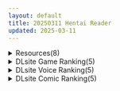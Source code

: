 ```yaml
---
layout: default
title: 20250311 Hentai Reader
updated: 2025-03-11
---
```


<details class='content-parent'>
<summary>
Resources(8)
</summary>
<details class='content-child'>
<summary>
<span class='rss-title'> [欶澜汉化组][つるつるおでこ (で子)] 忍者少女のお勉強| 忍者少女的大学习 </span> <a class='rss-link' href='https://gmgard.com/gm128775' target='_blank'>&nbsp;</a>
<div class='rss-published'> 🕛 20250310 20:38:21</div>
</summary>
<img src="https://static.gmgard.us/Images/upload/12583110438215417.jpg" /><br /><p>之前设定集看了下小满散发的样子，太赞拉。这本直接冲爆</p>
</details>
<details class='content-child'>
<summary>
<span class='rss-title'> [古月个人汉化] [曖昧の惑星 (茸谷きの子)] 好きで、淫らで、口裂け女 </span> <a class='rss-link' href='https://gmgard.com/gm128774' target='_blank'>&nbsp;</a>
<div class='rss-published'> 🕛 20250310 20:26:50</div>
</summary>
<img src="https://static.gmgard.us/Images/upload/66326110426500325.jpg" /><br /><p>嗯。。这种算是河坝玩法吗，好怪哦</p>
</details>
<details class='content-child'>
<summary>
<span class='rss-title'> [一瞬间汉化][ASTRONOMY (SeN)] オジサンズウェット 2| 湿漉漉的大叔 2 </span> <a class='rss-link' href='https://gmgard.com/gm128773' target='_blank'>&nbsp;</a>
<div class='rss-published'> 🕛 20250310 20:11:52</div>
</summary>
<img src="https://static.gmgard.us/Images/upload/5718110411514383.jpg" /><br /><p>这作的剧情是天台战神。日本天台真的是事故高发地</p>
</details>
<details class='content-child'>
<summary>
<span class='rss-title'> [Polaris个人汉化](C104) [CrowView (すみやお)] ボテ合同寄稿 イロハ (ブルー赤ちゃんIN部2) </span> <a class='rss-link' href='https://gmgard.com/gm128772' target='_blank'>&nbsp;</a>
<div class='rss-published'> 🕛 20250310 19:59:22</div>
</summary>
<img src="https://static.gmgard.us/Images/upload/29993110359224250.jpg" /><br /><p>省流：怀了，但是激情不减</p>
</details>
<details class='content-child'>
<summary>
<span class='rss-title'> [同人动画]AkiyamaRyo 大佬 动画图片作品合集[已停更] [9G][patreon] </span> <a class='rss-link' href='https://gmgard.com/gm128771' target='_blank'>&nbsp;</a>
<div class='rss-published'> 🕛 20250310 18:44:55</div>
</summary>
<img src="https://static.gmgard.us/Images/upload/17853110244553626.jpg" /><br /><p>这作者巨喜欢不知火舞，不知道为啥停更了，这是能找到全部视频+动画了</p>
</details>
<details class='content-child'>
<summary>
<span class='rss-title'> [P站ID=2139094][ ぽんにゅ] fanbox 合集至25.1.30[9G] </span> <a class='rss-link' href='https://gmgard.com/gm128770' target='_blank'>&nbsp;</a>
<div class='rss-published'> 🕛 20250310 17:21:44</div>
</summary>
<img src="https://static.gmgard.us/Images/upload/20843110121439868.jpg" /><br /><p>上次发的那个分辨率压的有点厉害，这次发个原寸的。正好给上次的补档了，平均分辨率在2k的样子，psd已删</p>
</details>
<details class='content-child'>
<summary>
<span class='rss-title'> 【R3605】[むむむむ] 内気な淫魔と契約してえっちなことする話【アニメ版】 </span> <a class='rss-link' href='https://blog.reimu.net/archives/108503' target='_blank'>&nbsp;</a>
<div class='rss-published'> 🕛 20250310 08:00:44</div>
</summary>
大家好，我是每周一才出现的御所隐藏人物小二酱。（裂开的小一。） 一个音声的LIVE2D动画版本……。 音声社团 &#8230; <a class="more-link" href="https://blog.reimu.net/archives/108503">继续阅读<span class="screen-reader-text">【R3605】[むむむむ] 内気な淫魔と契約してえっちなことする話【アニメ版】</span></a>
</details>
<details class='content-child'>
<summary>
<span class='rss-title'> 【S4744】[无修正][StarryMomoko] 作者同人动画系列3D作品小合集 (13G) </span> <a class='rss-link' href='https://blog.reimu.net/archives/108823' target='_blank'>&nbsp;</a>
<div class='rss-published'> 🕛 20250310 05:00:24</div>
</summary>
又到了大家最喜欢的O~本期推荐的是-StarryMomoko，作为O里面futa的代表作者之一，全作品无修正完 &#8230; <a class="more-link" href="https://blog.reimu.net/archives/108823">继续阅读<span class="screen-reader-text">【S4744】[无修正][StarryMomoko] 作者同人动画系列3D作品小合集 (13G)</span></a>
</details>

</details>
<details class='content-parent'>
<summary>
DLsite Game Ranking(5)
</summary>
<details class='content-child'>
<summary>
<span class='rss-title'> PINK LIGHT 淫辱エロトラップダンジョン [馬師村] </span> <a class='rss-link' href='https://www.dlsite.com/maniax/work/=/product_id/RJ01267758.html' target='_blank'>&nbsp;</a>
<div class='rss-published'> 🕛 20250311 16:24:06</div>
</summary>
<img src ="http://img.dlsite.jp/modpub/images2/work/doujin/RJ01268000/RJ01267758_img_main.jpg"/><br/>ダンジョンに潜むエロトラップをかいくぐり(ひっかかり)ながら敵を倒せ!エロトラップアクション!
</details>
<details class='content-child'>
<summary>
<span class='rss-title'> 砂漠王国と奴○狩り [H.Dragon.Games] </span> <a class='rss-link' href='https://www.dlsite.com/maniax/work/=/product_id/RJ01042589.html' target='_blank'>&nbsp;</a>
<div class='rss-published'> 🕛 20250311 16:24:06</div>
</summary>
<img src ="http://img.dlsite.jp/modpub/images2/work/doujin/RJ01043000/RJ01042589_img_main.jpg"/><br/>自由度の高い奴○狩りアクションRPG
</details>
<details class='content-child'>
<summary>
<span class='rss-title'> 【中英日韩】妻子是自愿NTR 纯爱？复仇？ [azucat] </span> <a class='rss-link' href='https://www.dlsite.com/maniax/work/=/product_id/RJ01323899.html' target='_blank'>&nbsp;</a>
<div class='rss-published'> 🕛 20250311 16:24:06</div>
</summary>
<img src ="http://img.dlsite.jp/modpub/images2/work/doujin/RJ01324000/RJ01323899_img_main.jpg"/><br/>通过各种事件和迷你游戏来提高好感度和淫乱度，来勾引人妻和女警吧。故事分为纯爱路线和复仇路线。
</details>
<details class='content-child'>
<summary>
<span class='rss-title'> この敗北した雌豚騎士に呪詛を! [天之彼] </span> <a class='rss-link' href='https://www.dlsite.com/maniax/work/=/product_id/RJ01343395.html' target='_blank'>&nbsp;</a>
<div class='rss-published'> 🕛 20250311 16:24:06</div>
</summary>
<img src ="http://img.dlsite.jp/modpub/images2/work/doujin/RJ01344000/RJ01343395_img_main.jpg"/><br/>かつての痴女騎士が、埋伏に陥りゴブリンの洞窟に囚われた。果たして彼女は再び日の光を浴びることができるのか?
</details>
<details class='content-child'>
<summary>
<span class='rss-title'> 女子高生スパイ潜入捜査 聖淫術学園 [ぬるぬる古井戸] </span> <a class='rss-link' href='https://www.dlsite.com/maniax/work/=/product_id/RJ01148691.html' target='_blank'>&nbsp;</a>
<div class='rss-published'> 🕛 20250311 16:24:06</div>
</summary>
<img src ="http://img.dlsite.jp/modpub/images2/work/doujin/RJ01149000/RJ01148691_img_main.jpg"/><br/>戦闘エロ・エロ異常状態塗れ潜入捜査RPG!!
</details>

</details>
<details class='content-parent'>
<summary>
DLsite Voice Ranking(5)
</summary>
<details class='content-child'>
<summary>
<span class='rss-title'> 【全編段階別オホ声X壁越し】正義のヒロイン陥落 [バイコーンの森] </span> <a class='rss-link' href='https://www.dlsite.com/maniax/work/=/product_id/RJ01342376.html' target='_blank'>&nbsp;</a>
<div class='rss-published'> 🕛 20250311 16:24:08</div>
</summary>
<img src ="http://img.dlsite.jp/modpub/images2/work/doujin/RJ01343000/RJ01342376_img_main.jpg"/><br/>あなたが好きな正義のヒロイン二人の陥落NTRもの!!全編段階別オホ声!ただひたすらオホるヒロインたちの結末を見守ることしかできない…
</details>
<details class='content-child'>
<summary>
<span class='rss-title'> 【3/18まで 早期限定8大特典】【ヒーラー&戦士×状態異常(魅了)】～状態異常が治りませんっ!～ナマイキ爆乳ヒーラー&戦士と朝までハメまくるハラマセクエスト♪ [にぎりうさぎ] </span> <a class='rss-link' href='https://www.dlsite.com/maniax/work/=/product_id/RJ01320649.html' target='_blank'>&nbsp;</a>
<div class='rss-published'> 🕛 20250311 16:24:08</div>
</summary>
<img src ="http://img.dlsite.jp/modpub/images2/work/doujin/RJ01321000/RJ01320649_img_main.jpg"/><br/>状態異常『魅了』が治らないまま宿に泊まることになった3人。ムラムラとイライラで発情しきった2人は……
</details>
<details class='content-child'>
<summary>
<span class='rss-title'> ✅3/17まで限定7特典!✅巨乳先輩OLがチンカス汚ちんぽに媚び媚びご奉仕してくれる新入社員研修♡【KU100】 [ホロクサミドリ] </span> <a class='rss-link' href='https://www.dlsite.com/maniax/work/=/product_id/RJ01349189.html' target='_blank'>&nbsp;</a>
<div class='rss-published'> 🕛 20250311 16:24:08</div>
</summary>
<img src ="http://img.dlsite.jp/modpub/images2/work/doujin/RJ01350000/RJ01349189_img_main.jpg"/><br/>【KU100】CV柚木つばめ様/大山チロル様 2人のお姉さんOLがチンカス汚ちんぽにご奉仕してくれるお話です。 W耳舐め手コキ/耳元解説/チン皮剥き/チン嗅ぎ/チンカスお掃除フェラ/口内射精/処女セックス/ファーストキス/キスハメ/オホ声連発/素股痴○/唾液交換/ストッキング素股/処女アナルセックス/夫婦の寝室で不倫セックス/ダブルパイズリ/ザーメン奪い合いレズキス/Wハメ媚び求愛ケツ振りダンス/人妻に托卵中出しアクメetc…
</details>
<details class='content-child'>
<summary>
<span class='rss-title'> 時間の無い人向けオナサポ音声!100秒しこしこサポート [狼狽亭] </span> <a class='rss-link' href='https://www.dlsite.com/maniax/work/=/product_id/RJ01099248.html' target='_blank'>&nbsp;</a>
<div class='rss-published'> 🕛 20250311 16:24:08</div>
</summary>
<img src ="http://img.dlsite.jp/modpub/images2/work/doujin/RJ01100000/RJ01099248_img_main.jpg"/><br/>忙しくて長い音声を聴く時間が無い方、いらっしゃいませんか?【オナサポ音声のクライマックスだけ欲しい人】【えっちな絵や動画を見ながらオナサポして欲しい人】に向けて短い音声集を作りました!
</details>
<details class='content-child'>
<summary>
<span class='rss-title'> 【早期購入特典ドスケベ差分付き!2025年3月19日23:59まで】生ハメ抱き枕専用メイドの発情マ〇コ×2に生ハメしながらお寝んねしましょーね♪ [ラムネ屋] </span> <a class='rss-link' href='https://www.dlsite.com/maniax/work/=/product_id/RJ01314547.html' target='_blank'>&nbsp;</a>
<div class='rss-published'> 🕛 20250311 16:24:08</div>
</summary>
<img src ="http://img.dlsite.jp/modpub/images2/work/doujin/RJ01315000/RJ01314547_img_main.jpg"/><br/>ダウナーメイドとツンデレメイドにご奉仕され、 ハメっぱなしの添い寝で眠る幸せな毎日… あなたのことを大好きな発情まんこ×2にたっぷり中出し♪耳舐め、乳首責め、手コキ、パイズリ、フェラ…全身であなたにご奉仕♪
</details>

</details>
<details class='content-parent'>
<summary>
DLsite Comic Ranking(5)
</summary>
<details class='content-child'>
<summary>
<span class='rss-title'> 真恋先輩に喰べられる。～小さくてデッカい甘サド先輩に堕とされるまで～ [咲田書店] </span> <a class='rss-link' href='https://www.dlsite.com/maniax/work/=/product_id/RJ01349725.html' target='_blank'>&nbsp;</a>
<div class='rss-published'> 🕛 20250311 16:24:10</div>
</summary>
<img src ="http://img.dlsite.jp/modpub/images2/work/doujin/RJ01350000/RJ01349725_img_main.jpg"/><br/>無愛想だと思っていた低身長隠れ巨乳の先輩に溺愛されてめちゃくちゃにされちゃう漫画 本文43P
</details>
<details class='content-child'>
<summary>
<span class='rss-title'> 聖騎士団長様は婬術の治療のために娼館へ行きました [蟹村飯店] </span> <a class='rss-link' href='https://www.dlsite.com/maniax/work/=/product_id/RJ01342701.html' target='_blank'>&nbsp;</a>
<div class='rss-published'> 🕛 20250311 16:24:10</div>
</summary>
<img src ="http://img.dlsite.jp/modpub/images2/work/doujin/RJ01343000/RJ01342701_img_main.jpg"/><br/>聖騎士団長エルフ、淫紋娼館堕ち!
</details>
<details class='content-child'>
<summary>
<span class='rss-title'> 勇者と姫とお母様!? [ie研究室] </span> <a class='rss-link' href='https://www.dlsite.com/maniax/work/=/product_id/RJ01298148.html' target='_blank'>&nbsp;</a>
<div class='rss-published'> 🕛 20250311 16:24:10</div>
</summary>
<img src ="http://img.dlsite.jp/modpub/images2/work/doujin/RJ01299000/RJ01298148_img_main.jpg"/><br/>魔王討伐の帰路、姫の命を救った勇者。お礼は姫との婚姻と…"お母様との夜伽"!?
</details>
<details class='content-child'>
<summary>
<span class='rss-title'> 妹たちを孕ませないと出られない村 [あいらんどう] </span> <a class='rss-link' href='https://www.dlsite.com/maniax/work/=/product_id/RJ01355545.html' target='_blank'>&nbsp;</a>
<div class='rss-published'> 🕛 20250311 16:24:10</div>
</summary>
<img src ="http://img.dlsite.jp/modpub/images2/work/doujin/RJ01356000/RJ01355545_img_main.jpg"/><br/>またまた国の少子化対策により強●子づくりを命じられた兄妹だが…今度は3人！ でも孕ませるのは1人だけ?
</details>
<details class='content-child'>
<summary>
<span class='rss-title'> 距離感がバグってる義妹が一生イチャラブしてくる [聖華快楽書店] </span> <a class='rss-link' href='https://www.dlsite.com/maniax/work/=/product_id/RJ01291565.html' target='_blank'>&nbsp;</a>
<div class='rss-published'> 🕛 20250311 16:24:10</div>
</summary>
<img src ="http://img.dlsite.jp/modpub/images2/work/doujin/RJ01292000/RJ01291565_img_main.jpg"/><br/>巨乳でダウナーな義妹が義兄にひたすらイチャラブしてくる話
</details>

</details>

